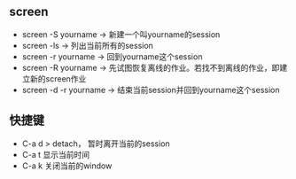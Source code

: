 ## screen 

- screen -S yourname -> 新建一个叫yourname的session
- screen -ls -> 列出当前所有的session
- screen -r yourname -> 回到yourname这个session
- screen -R yourname -> 先试图恢复离线的作业。若找不到离线的作业，即建立新的screen作业
- screen -d -r yourname -> 结束当前session并回到yourname这个session

## 快捷键

- C-a d > detach， 暂时离开当前的session
- C-a t 显示当前时间
- C-a k 关闭当前的window


